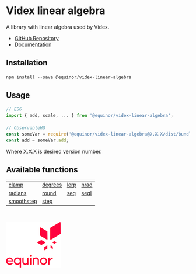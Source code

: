 # Videx linear algebra

A library with linear algebra used by Videx.

- [GitHub Repository](https://github.com/equinor/videx-linear-algebra)
- [Documentation](https://equinor.github.io/videx-linear-algebra/)

## Installation
```js
npm install --save @equinor/videx-linear-algebra
```

## Usage

```js
// ES6
import { add, scale, ... } from '@equinor/videx-linear-algebra';

// ObservableHQ
const someVar = require('@equinor/videx-linear-algebra@X.X.X/dist/bundle.umd.js');
const add = someVar.add;
```
Where X.X.X is desired version number.

## Available functions

<table style="width:auto;">
  <tr>
    <td><a href="https://equinor.github.io/videx-math/global.html#clamp">clamp</a></td>
    <td><a href="https://equinor.github.io/videx-math/global.html#degrees">degrees</a></td>
    <td><a href="https://equinor.github.io/videx-math/global.html#lerp">lerp</a></td>
    <td><a href="https://equinor.github.io/videx-math/global.html#nrad">nrad</a></td>
  </tr>
  <tr>
    <td><a href="https://equinor.github.io/videx-math/global.html#radians">radians</a></td>
    <td><a href="https://equinor.github.io/videx-math/global.html#round">round</a></td>
    <td><a href="https://equinor.github.io/videx-math/global.html#seq">seq</a></td>
    <td><a href="https://equinor.github.io/videx-math/global.html#seqI">seqI</a></td>
  </tr>
  <tr>
    <td><a href="https://equinor.github.io/videx-math/global.html#smoothstep">smoothstep</a></td>
    <td><a href="https://equinor.github.io/videx-math/global.html#step">step</a></td>
  </tr>
</table>

<br/>

![Equinor Logo](images/equinor-logo.png)
